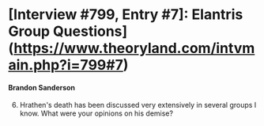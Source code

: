 # [Interview #799, Entry #7]: Elantris Group Questions](https://www.theoryland.com/intvmain.php?i=799#7)

#### Brandon Sanderson

6) Hrathen's death has been discussed very extensively in several groups I know. What were your opinions on his demise?

